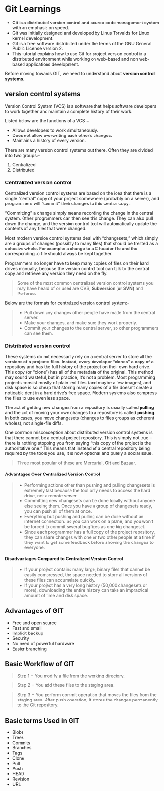 # Git Learnings
* Git is a distributed version control and source code management system with an emphasis on speed.
* Git was initially designed and developed by Linus Torvalds for Linux kernel development.
* Git is a free software distributed under the terms of the GNU General Public License version 2.
* This tutorial explains how to use Git for project version control in a distributed environment while working on web-based and non web-based applications development.

Before moving towards GIT, we need to understand about **version control systems**.

## version control systems

Version Control System (VCS) is a software that helps software developers to work together and maintain a complete history of their work.

Listed below are the functions of a VCS −

* Allows developers to work simultaneously.
* Does not allow overwriting each other’s changes.
* Maintains a history of every version.

There are many version control systems out there. Often they are divided into two groups:-
1. Centralized 
2. Distributed 

### Centralized version control
Centralized version control systems are based on the idea that there is a single “central” copy of your project somewhere (probably on a server), and programmers will “commit” their changes to this central copy.

“Committing” a change simply means recording the change in the central system. Other programmers can then see this change. They can also pull down the change, and the version control tool will automatically update the contents of any files that were changed.

Most modern version control systems deal with “changesets,” which simply are a groups of changes (possibly to many files) that should be treated as a cohesive whole. For example: a change to a C header file and the corresponding .c file should always be kept together.

Programmers no longer have to keep many copies of files on their hard drives manually, because the version control tool can talk to the central copy and retrieve any version they need on the fly.

> Some of the most common centralized version control systems you may have heard of or used are CVS, **Subversion (or SVN)** and Perforce.

Below are the formats for centralzed version control system:-
> * Pull down any changes other people have made from the central server.
> * Make your changes, and make sure they work properly.
> * Commit your changes to the central server, so other programmers can see them.


### Distributed version control

These systems do not necessarily rely on a central server to store all the versions of a project’s files. Instead, every developer “clones” a copy of a repository and has the full history of the project on their own hard drive. This copy (or “clone”) has all of the metadata of the original.
This method may sound wasteful, but in practice, it’s not a problem. Most programming projects consist mostly of plain text files (and maybe a few images), and disk space is so cheap that storing many copies of a file doesn’t create a noticable dent in a hard drive’s free space. Modern systems also compress the files to use even less space.

The act of getting new changes from a repository is usually called **pulling** and the act of moving your own changes to a repository is called **pushing**. In both cases, you move changesets (changes to files groups as coherent wholes), not single-file diffs.

One common misconception about distributed version control systems is that there cannot be a central project repository. This is simply not true – there is nothing stopping you from saying “this copy of the project is the authoritative one.” This means that instead of a central repository being required by the tools you use, it is now optional and purely a social issue.

> Three most popular of these are Mercurial, **Git** and Bazaar.

#### Advantages Over Centralized Version Control

> * Performing actions other than pushing and pulling changesets is extremely fast because the tool only needs to access the hard drive, not a remote server.
> * Committing new changesets can be done locally without anyone else seeing them. Once you have a group of changesets ready, you can push all of them at once.
> * Everything but pushing and pulling can be done without an internet connection. So you can work on a plane, and you won’t be forced to commit several bugfixes as one big changeset.
> * Since each programmer has a full copy of the project repository, they can share changes with one or two other people at a time if they want to get some feedback before showing the changes to everyone.

#### Disadvantages Compared to Centralized Version Control

> * If your project contains many large, binary files that cannot be easily compressed, the space needed to store all versions of these files can accumulate quickly.
> * If your project has a very long history (50,000 changesets or more), downloading the entire history can take an impractical amount of time and disk space.

## Advantages of GIT

* Free and open source
* Fast and small
* Implicit backup
* Security
* No need of powerful hardware
* Easier branching
## Basic Workflow of GIT

> Step 1 − You modify a file from the working directory.

> Step 2 − You add these files to the staging area.

> Step 3 − You perform commit operation that moves the files from the staging area. After push operation, it stores the changes permanently to the Git repository.


## Basic terms Used in GIT

* Blobs
* Trees
* Commits
* Branches
* Tags
* Clone
* Pull
* Push
* HEAD
* Revision
* URL


